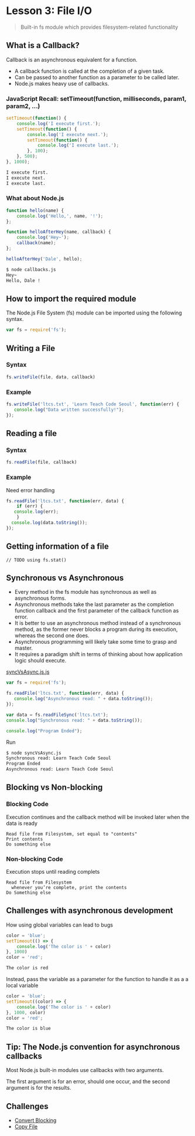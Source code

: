 # Lesson 3: File I/O

> Built-in fs module which provides filesystem-related functionality

## What is a Callback?

Callback is an asynchronous equivalent for a function. 
- A callback function is called at the completion of a given task.
- Can be passed to another function as a parameter to be called later.
- Node.js makes heavy use of callbacks.

### JavaScript Recall: setTimeout(function, milliseconds, param1, param2, ...)

```js
setTimeout(function() {
	console.log('I execute first.');
	setTimeout(function() {
		console.log('I execute next.');
		setTimeout(function() {
			console.log('I execute last.');
		}, 100);
	}, 500);
}, 1000);
```

```bash
I execute first.
I execute next.
I execute last.
```

### What about Node.js

```js
function hello(name) {
	console.log('Hello,', name, '!');
};

function helloAfterHey(name, callback) {
	console.log('Hey~');
	callback(name);
};

helloAfterHey('Dale', hello);
```

```bash
$ node callbacks.js
Hey~
Hello, Dale !
```

## How to import the required module
The Node.js File System (fs) module can be imported using the following syntax.
```js
var fs = require('fs');
```

## Writing a File

### Syntax
```js
fs.writeFile(file, data, callback)
```

### Example
```js
fs.writeFile('ltcs.txt', 'Learn Teach Code Seoul', function(err) {
   console.log("Data written successfully!");
});
```

## Reading a file

### Syntax
```js
fs.readFile(file, callback)
```

### Example
Need error handling
```js
fs.readFile('ltcs.txt', function(err, data) {
	if (err) {
   console.log(err);
	}
  console.log(data.toString());
});
```

## Getting information of a file

```
// TODO using fs.stat()
```

## Synchronous vs Asynchronous
- Every method in the fs module has synchronous as well as asynchronous forms. 
- Asynchronous methods take the last parameter as the completion function callback and the first parameter of the callback function as error. 
- It is better to use an asynchronous method instead of a synchronous method, as the former never blocks a program during its execution, whereas the second one does.
- Asynchronous programming will likely take some time to grasp and master.
- It requires a paradigm shift in terms of thinking about how application logic should execute.

[syncVsAsync.js.js](syncVsAsync.js.js)
```js
var fs = require('fs');

fs.readFile('ltcs.txt', function(err, data) {
   console.log("Asynchronous read: " + data.toString());
});

var data = fs.readFileSync('ltcs.txt');
console.log("Synchronous read: " + data.toString());

console.log("Program Ended");
```

Run
```bash
$ node syncVsAsync.js
Synchronous read: Learn Teach Code Seoul
Program Ended
Asynchronous read: Learn Teach Code Seoul
```

## Blocking vs Non-blocking

### Blocking Code
Execution continues and the callback method will be invoked later when the data is ready
```
Read file from Filesystem, set equal to "contents"
Print contents
Do something else
```

### Non-blocking Code
Execution stops until reading complets
```
Read file from Filesystem
  whenever you’re complete, print the contents
Do Something else
```

## Challenges with asynchronous development

How using global variables can lead to bugs

```js
color = 'blue';
setTimeout(() => {
	console.log('The color is ' + color)
}, 1000)
color = 'red';
```

```bash
The color is red
```

Instead, pass the variable as a parameter for the function to handle it as a a local variable

```js
color = 'blue';
setTimeout((color) => {
	console.log('The color is ' + color)
}, 1000, color)
color = 'red';
```

```bash
The color is blue
```

## Tip: The Node.js convention for asynchronous callbacks

Most Node.js built-in modules use callbacks with two arguments.

The first argument is for an error, should one occur, and the second argument is for the results.

## Challenges

- [Convert Blocking](challeges/convertBlocking.js)
- [Copy File](challeges/copyFile.js)
